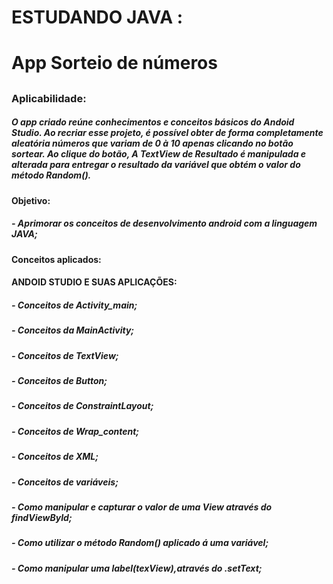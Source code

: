 # ESTUDANDO JAVA :

# App Sorteio de números

## 

### Aplicabilidade:

##### O app criado reúne conhecimentos e conceitos básicos do Andoid Studio. Ao recriar esse projeto, é possível obter de forma completamente aleatória números que variam de 0 à 10 apenas clicando no botão sortear. Ao clique do botão, A TextView de Resultado é manipulada e alterada para entregar o resultado da variável que obtém o valor do método Random().



#### Objetivo:

##### - Aprimorar os conceitos de desenvolvimento android com a linguagem JAVA;



#### Conceitos aplicados:

#### ANDOID STUDIO E SUAS APLICAÇÕES:

##### - Conceitos de Activity_main;

##### - Conceitos da MainActivity;

##### - Conceitos de TextView;

##### - Conceitos de Button;

##### - Conceitos de ConstraintLayout;

##### - Conceitos de  Wrap_content;

##### - Conceitos de XML;

##### - Conceitos de variáveis;

##### - Como manipular e capturar o valor de uma View através do findViewById;

##### - Como utilizar o método Random() aplicado á uma variável;

##### - Como manipular uma label(texView),através do .setText;

















